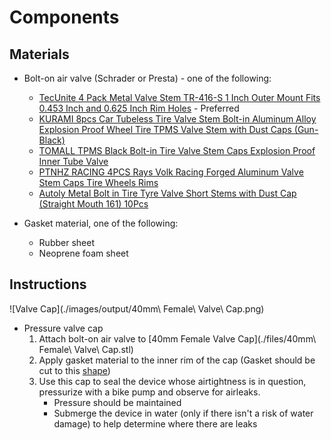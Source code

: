 # Components

## Materials
* Bolt-on air valve (Schrader or Presta)  - one of the following:
	* [TecUnite 4 Pack Metal Valve Stem TR-416-S 1 Inch Outer Mount Fits 0.453 Inch and 0.625 Inch Rim Holes](https://www.amazon.com/gp/product/B07CYLCP2J/ref=ppx_yo_dt_b_asin_title_o06_s00) - Preferred
	* [KURAMI 8pcs Car Tubeless Tire Valve Stem Bolt-in Aluminum Alloy Explosion Proof Wheel Tire TPMS Valve Stem with Dust Caps (Gun-Black)](https://www.amazon.com/dp/B07PQL1XTW/ref=psdc_3152433011_t5_B07CYLCP2J)
	* [TOMALL TPMS Black Bolt-in Tire Valve Stem Caps Explosion Proof Inner Tube Valve](https://www.amazon.com/dp/B078KBSCMM/ref=psdc_3152433011_t1_B07PQL1XTW)
	* [PTNHZ RACING 4PCS Rays Volk Racing Forged Aluminum Valve Stem Caps Tire Wheels Rims](https://www.amazon.com/dp/B07RFC7YZC/ref=psdc_3152433011_t4_B07PQL1XTW)
	* [Autoly Metal Bolt in Tire Tyre Valve Short Stems with Dust Cap (Straight Mouth 161) 10Pcs](https://www.amazon.com/dp/B07L75MCY5/ref=psdc_3152433011_t5_B07PQL1XTW)

* Gasket material, one of the following:
	* Rubber sheet
	* Neoprene foam sheet


## Instructions

![Valve Cap](./images/output/40mm\ Female\ Valve\ Cap.png)

* Pressure valve cap
	1. Attach bolt-on air valve to [40mm Female Valve Cap](./files/40mm\ Female\ Valve\ Cap.stl)
	2. Apply gasket material to the inner rim of the cap (Gasket should be cut to this [shape](./files/Washer.png))
	3. Use this cap to seal the device whose airtightness is in question, pressurize with a bike pump and observe for airleaks. 
		* Pressure should be maintained 
		* Submerge the device in water (only if there isn't a risk of water damage) to help determine where there are leaks
		